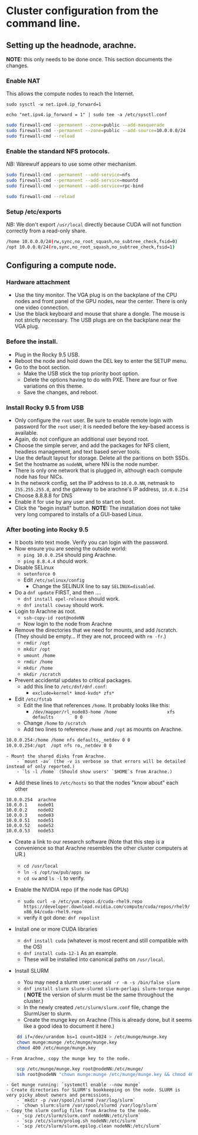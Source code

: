 # Cluster configuration from the command line.

## Setting up the headnode, arachne.

**NOTE:** this only needs to be done once. This section documents the changes.


### Enable NAT

This allows the compute nodes to reach the Internet. 

`sudo sysctl -w net.ipv4.ip_forward=1`

`echo "net.ipv4.ip_forward = 1" | sudo tee -a /etc/sysctl.conf`

```bash
sudo firewall-cmd --permanent --zone=public --add-masquerade
sudo firewall-cmd --permanent --zone=public --add-source=10.0.0.0/24
sudo firewall-cmd --reload
```

### Enable the standard NFS protocols.

*NB:* Warewulf appears to use some other mechanism.

```bash
sudo firewall-cmd --permanent --add-service=nfs
sudo firewall-cmd --permanent --add-service=mountd
sudo firewall-cmd --permanent --add-service=rpc-bind

sudo firewall-cmd --reload
```

### Setup /etc/exports

*NB:* We don't export `/usr/local` directly because CUDA will not function
correctly from a read-only share.

```bash
/home 10.0.0.0/24(rw,sync,no_root_squash,no_subtree_check,fsid=0)
/opt 10.0.0.0/24(ro,sync,no_root_squash,no_subtree_check,fsid=1)
```

## Configuring a compute node.

### Hardware attachment

- Use the tiny monitor. The VGA plug is on the backplane of the CPU nodes and front panel of the GPU nodes, near the center. There is only one video connection. 
- Use the black keyboard and mouse that share a dongle. The mouse is not strictly necessary. The USB plugs are on the backplane near the VGA plug.

### Before the install.

- Plug in the Rocky 9.5 USB.
- Reboot the node and hold down the DEL key to enter the SETUP menu.
- Go to the boot section. 
    - Make the USB stick the top priority boot option.
    - Delete the options having to do with PXE. There are four or five variations on this theme.
    - Save the changes, and reboot.

### Install Rocky 9.5 from USB

- Only configure the `root` user. Be sure to enable remote login with password for the `root` user; it is needed before the key-based access is available.
- Again, do not configure an additional user beyond root.
- Choose the simple server, and add the packages for NFS client, headless management, and text based server tools. 
- Use the default layout for storage. Delete all the paritions on both SSDs.
- Set the hostname as `nodeNN`, where NN is the node number.
- There is only one network that is plugged in, although each compute node has four NICs.
- In the network config, set the IP address to `10.0.0.NN`, netmask to `255.255.255.0`, and the gateway to be arachne's IP address, `10.0.0.254`
- Choose 8.8.8.8 for DNS
- Enable it for use by any user and to start on boot. 
- Click the "begin install" button. **NOTE:** The installation does not take very long compared to installs of a GUI-based Linux.

### After booting into Rocky 9.5

- It boots into text mode. Verify you can login with the password.
- Now ensure you are seeing the outside world: 
    - `ping 10.0.0.254` should ping Arachne.
    - `ping 8.8.4.4` should work.
- Disable SELinux
    - `setenforce 0`
    - Edit `/etc/selinux/config`
        - Change the SELINUX line to say `SELINUX=disabled`.
- Do a `dnf update` FIRST, and then ....
    - `dnf install epel-release` should work.
    - `dnf install cowsay` should work.
- Login to Arachne as root. 
    - `ssh-copy-id root@nodeNN`
    - Now login to the node from Arachne
- Remove the directories that we need for mounts, and add /scratch. (They should be empty... If they are not, proceed with `rm -fr`.)
    - `rmdir /opt`
    - `mkdir /opt`
    - `umount /home`
    - `rmdir /home`
    - `mkdir /home`
    - `mkdir /scratch`
- Prevent accidental updates to critical packages.
    - add this line to `/etc/dnf/dnf.conf`:
        - `exclude=kernel* kmod-kvdo* zfs*`
- Edit `/etc/fstab`
    - Edit the line that references `/home`. It probably looks like this:
        - `/dev/mapper/rl_node03-home /home                   xfs     defaults        0 0`
    - Change `/home` to `/scratch`
    - Add two lines to reference `/home` and `/opt` as mounts on Arachne.
```bash
10.0.0.254:/home /home nfs defaults,_netdev 0 0
10.0.0.254:/opt  /opt nfs ro,_netdev 0 0
```
    - Mount the shared disks from Arachne.
        - `mount -av` (the -v is verbose so that errors will be detailed instead of only reported.)
        - `ls -l /home` (Should show users' `$HOME`s from Arachne.)
- Add these lines to `/etc/hosts` so that the nodes "know about" each other
```
10.0.0.254  arachne
10.0.0.1    node01
10.0.0.2    node02
10.0.0.3    node03
10.0.0.51   node51
10.0.0.52   node52
10.0.0.53   node53
```
- Create a link to our research software (Note that this step is a convenience so that Arachne resembles the other cluster computers at UR.) 
    - `cd /usr/local`
    - `ln -s /opt/sw/pub/apps sw`
    - `cd sw` and `ls -l` to verify.
- Enable the NVIDIA repo (if the node has GPUs)
    - `sudo curl -o /etc/yum.repos.d/cuda-rhel9.repo https://developer.download.nvidia.com/compute/cuda/repos/rhel9/x86_64/cuda-rhel9.repo`
    - verify it got done: `dnf repolist`
- Install one or more CUDA libraries
    - `dnf install cuda` (whatever is most recent and still compatible with the OS)
    - `dnf install cuda-12-1` As an example.
    - These will be installed into canonical paths on `/usr/local`.

- Install SLURM
    - You may need a slurm user: `useradd -r -m -s /bin/false slurm`    
    - `dnf install slurm slurm-slurmd slurm-perlapi slurm-torque munge`  ( **NOTE** the version of slurm must be the same throughout the cluster.)
    - In the newly created `/etc/slurm/slurm.conf` file, change the SlurmUser to slurm.
    - Create the munge key on Arachne (This is already done, but it seems like a good idea to document it here.) 
```bash
    dd if=/dev/urandom bs=1 count=1024 > /etc/munge/munge.key
    chown munge:munge /etc/munge/munge.key
    chmod 400 /etc/munge/munge.key
```
    - From Arachne, copy the munge key to the node.
```bash
    scp /etc/munge/munge.key root@nodeNN:/etc/munge/
    ssh root@nodeNN "chown munge:munge /etc/munge/munge.key && chmod 400 /etc/munge/munge.key"
```
    - Get munge running: `systemctl enable --now munge`
    - Create directories for SLURM's bookkeeping on the node. SLURM is very picky about owners and permissions.
        - `mkdir -p /var/spool/slurmd /var/log/slurm`
        - `chown slurm:slurm /var/spool/slurmd /var/log/slurm`
    - Copy the slurm config files from Arachne to the node.
        - `scp /etc/slurm/slurm.conf nodeNN:/etc/slurm`
        - `scp /etc/slurm/prolog.sh nodeNN:/etc/slurm`
        - `scp /etc/slurm/slurm.epilog.clean nodeNN:/etc/slurm`
